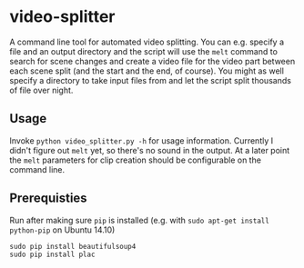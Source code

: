# video-splitter
A command line tool for automated video splitting. You can e.g. specify a file and an output directory and the script will use the `melt` command to search for scene changes and create a video file for the video part between each scene split (and the start and the end, of course). You might as well specify a directory to take input files from and let the script split thousands of file over night.

## Usage 
Invoke `python video_splitter.py -h` for usage information. Currently I didn't figure out `melt` yet, so there's no sound in the output. At a later point the `melt` parameters for clip creation should be configurable on the command line.

## Prerequisties
Run after making sure `pip` is installed (e.g. with `sudo apt-get install python-pip` on Ubuntu 14.10)

    sudo pip install beautifulsoup4
    sudo pip install plac

